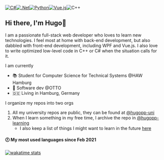 [<img alt="C#" src="https://img.shields.io/badge/c%23-%23239120.svg?style=for-the-badge&logo=csharp&logoColor=white"/><img alt=".Net" src="https://img.shields.io/badge/.NET-5C2D91?style=for-the-badge&logo=.net&logoColor=white"/><img alt="Python" src="https://img.shields.io/badge/python-3670A0?style=for-the-badge&logo=python&logoColor=ffdd54"/><img alt="Vue.js" src="https://img.shields.io/badge/Vue.js-35495E?style=for-the-badge&logo=vuedotjs&logoColor=4FC08D"/>](#)<img alt="C++" src="https://img.shields.io/badge/c++-%2300599C.svg?style=for-the-badge&logo=c%2B%2B&logoColor=white"/>

## Hi there, I'm Hugo👋 
I am a passionate full-stack web developer who loves to learn new technologies. I feel most at home with back-end development, but also dabbled with front-end development, including WPF and Vue.js. I also love to write optimized low-level code in C++ or C# when the situation calls for it.

I am currently
- 📚 Student for Computer Science for Technical Systems @HAW Hamburg
- 💼 Software dev @OTTO
- :de: Living in Hamburg, Germany

I organize my repos into two orgs
1. All my university repos are public, they can be found at [@hugopp-uni](https://github.com/hugoppp-uni)
1. When I learn something in my free time, I archive the repo in [@hugopp-learning](https://github.com/hugoppp-learning)
    - I also keep a list of things I might want to learn in the future [here](https://github.com/users/hugoppp/projects/2)

#### 🕖 My most used languages since Feb 2021
[![wakatime stats](https://github-readme-stats.vercel.app/api/wakatime?username=@hugop&langs_count=10)](https://wakatime.com/@hugop)
